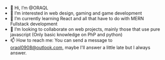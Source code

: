 - 👋 Hi, I’m @ORAQL
- 👀 I’m interested in web design, gaming and game development
- 🌱 I’m currently learning React and all that have to do with MERN Fullstack development
- 💞️ I’m looking to collaborate on web projects, mainly those that use pure javascript (Only basic knowledge on PhP and python)
- 📫 How to reach me: You can send a message to oraql0908@outlook.com, maybe I'll answer a little late but I always answer.

<!---
ORAQL/ORAQL is a ✨ special ✨ repository because its `README.md` (this file) appears on your GitHub profile.
You can click the Preview link to take a look at your changes.
--->
